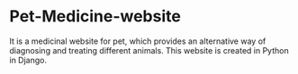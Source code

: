 # Pet-Medicine-website
It is a medicinal website for pet, which provides an alternative way of diagnosing and treating different animals.
This website is created in Python in Django.
